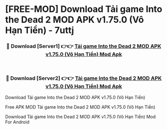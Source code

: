 # [FREE-MOD] Download Tải game Into the Dead 2 MOD APK v1.75.0 (Vô Hạn Tiền) - 7uttj


<div align="center">
<h3>🔴 Download [Server1] 👉👉 <a href="https://apk-comot.site?title=Tải_game_Into_the_Dead_2_MOD_APK_v1.75.0_(Vô_Hạn_Tiền)">Tải game Into the Dead 2 MOD APK v1.75.0 (Vô Hạn Tiền) Mod Apk</a></h3><br>

<h3>🔴 Download [Server2] 👉👉 <a href="https://apk-comot.site?title=Tải_game_Into_the_Dead_2_MOD_APK_v1.75.0_(Vô_Hạn_Tiền)">Tải game Into the Dead 2 MOD APK v1.75.0 (Vô Hạn Tiền) Mod Apk</a></h3>
</div>



Download Tải game Into the Dead 2 MOD APK v1.75.0 (Vô Hạn Tiền) 

Free APK MOD Tải game Into the Dead 2 MOD APK v1.75.0 (Vô Hạn Tiền) 

Download Tải game Into the Dead 2 MOD APK v1.75.0 (Vô Hạn Tiền) Mod For Android
